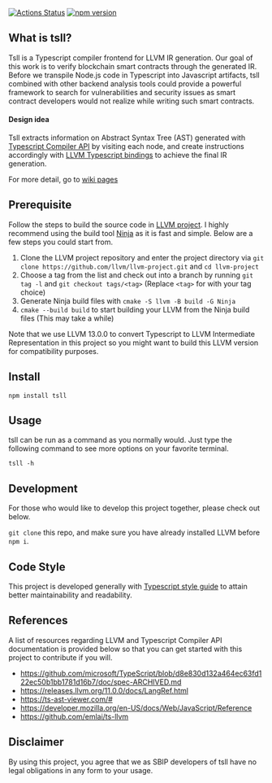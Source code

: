 [![Actions Status](https://github.com/sbip-sg/tsll/workflows/CI/badge.svg)](https://github.com/sbip-sg/tsll/actions)
[![npm version](https://badge.fury.io/js/tsll.svg)](https://badge.fury.io/js/tsll)
## What is tsll?
Tsll is a Typescript compiler frontend for LLVM IR generation. Our goal of this work is to verify blockchain smart contracts through the generated IR. Before we transpile Node.js code in Typescript into Javascript artifacts, tsll combined with other backend analysis tools could provide a powerful framework to search for vulnerabilities and security issues as smart contract developers would not realize while writing such smart contracts.

#### **Design idea**
Tsll extracts information on Abstract Syntax Tree (AST) generated with [Typescript Compiler API](https://github.com/Microsoft/TypeScript/wiki/Using-the-Compiler-API) by visiting each node, and create instructions accordingly with [LLVM Typescript bindings](https://github.com/sbip-sg/llvm-node) to achieve the final IR generation.

For more detail, go to [wiki pages](https://github.com/sbip-sg/tsll/wiki)

## **Prerequisite**
Follow the steps to build the source code in [LLVM project](https://github.com/llvm/llvm-project). I highly recommend using the build tool [Ninja](https://ninja-build.org/) as it is fast and simple. Below are a few steps you could start from.

1. Clone the LLVM project repository and enter the project  directory via
`git clone https://github.com/llvm/llvm-project.git` and
`cd llvm-project`
2. Choose a tag from the list and check out into a branch by running `git tag -l` and `git checkout tags/<tag>` (Replace `<tag>` for with your tag choice)
3. Generate Ninja build files with `cmake -S llvm -B build -G Ninja`
4. `cmake --build build` to start building your LLVM from the Ninja build files (This may take a while)

Note that we use LLVM 13.0.0 to convert Typescript to LLVM Intermediate Representation in this project so you might want to build this LLVM version for compatibility purposes.

## Install
```
npm install tsll
```
## Usage
tsll can be run as a command as you normally would. Just type the following command to see more options on your favorite terminal.
```
tsll -h
```
## Development
For those who would like to develop this project together, please check out below.

`git clone` this repo, and make sure you have already installed LLVM before `npm i`.

## Code Style
This project is developed generally with [Typescript style guide](https://google.github.io/styleguide/tsguide.html) to attain better maintainability and readability.
## References
A list of resources regarding LLVM and Typescript Compiler API documentation is provided below so that you can get started with this project to contribute if you will.
- https://github.com/microsoft/TypeScript/blob/d8e830d132a464ec63fd122ec50b1bb1781d16b7/doc/spec-ARCHIVED.md
- https://releases.llvm.org/11.0.0/docs/LangRef.html
- https://ts-ast-viewer.com/#
- https://developer.mozilla.org/en-US/docs/Web/JavaScript/Reference
- https://github.com/emlai/ts-llvm

## Disclaimer
By using this project, you agree that we as SBIP developers of tsll have no legal obligations in any form to your usage.
